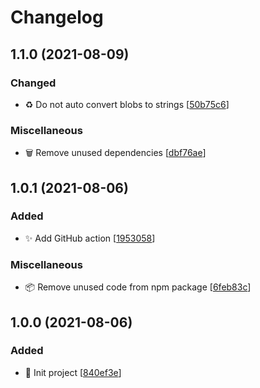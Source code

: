 # Changelog

<a name="1.1.0"></a>
## 1.1.0 (2021-08-09)

### Changed

- ♻️ Do not auto convert blobs to strings [[50b75c6](https://github.com/Tomas2D/knex-firebird-dialect/commit/50b75c6934ed8c8737f970f85f30adaf1f770f51)]

### Miscellaneous

- 🗑️ Remove unused dependencies [[dbf76ae](https://github.com/Tomas2D/knex-firebird-dialect/commit/dbf76ae1cfafcb292ad4e668e4deecc14557104b)]


<a name="1.0.1"></a>
## 1.0.1 (2021-08-06)

### Added

- ✨ Add GitHub action [[1953058](https://github.com/Tomas2D/knex-firebird-dialect/commit/1953058e76e4e7c80e533a8e3d2d02d91591e71c)]

### Miscellaneous

- 📦 Remove unused code from npm package [[6feb83c](https://github.com/Tomas2D/knex-firebird-dialect/commit/6feb83cfe5aa6cdd602b1388bb9b7fb70128c295)]


<a name="1.0.0"></a>
## 1.0.0 (2021-08-06)

### Added

- 🎉 Init project [[840ef3e](https://github.com/Tomas2D/knex-firebird-dialect/commit/840ef3e833b8d910ff66998f989fd505cf9db3db)]


